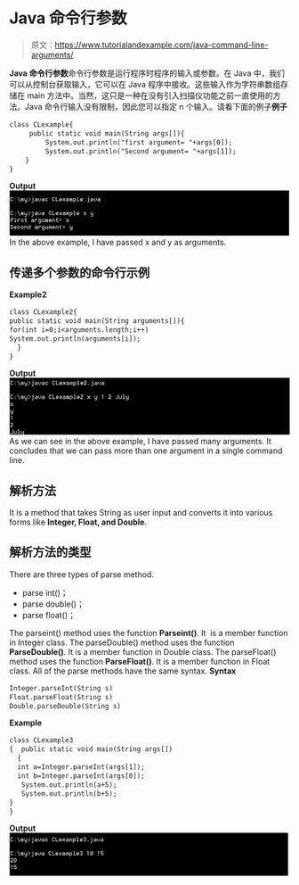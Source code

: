 # Java 命令行参数

> 原文：<https://www.tutorialandexample.com/java-command-line-arguments/>

**Java 命令行参数**命令行参数是运行程序时程序的输入或参数。在 Java 中，我们可以从控制台获取输入，它可以在 Java 程序中接收。这些输入作为字符串数组存储在 main 方法中。当然，这只是一种在没有引入扫描仪功能之前一直使用的方法。Java 命令行输入没有限制，因此您可以指定 n 个输入。请看下面的例子**例子**

```
class CLexample{
     public static void main(String args[]){
         System.out.println("first argument= "+args[0]);
         System.out.println("Second argument= "+args[1]);
    }
}
```

**Output** ![Java Command line 1](img/64004e8307f25d157ac0583c30928c78.png) In the above example, I have passed x and y as arguments.

## 传递多个参数的命令行示例

**Example2**

```
class CLexample2{ 
public static void main(String arguments[]){ 
for(int i=0;i<arguments.length;i++) 
System.out.println(arguments[i]); 
  } 
}
```

**Output** ![Java Command line 2](img/ec44fe3ae1415bc5a4b3a009bbf82b0b.png) As we can see in the above example, I have passed many arguments. It concludes that we can pass more than one argument in a single command line.

## 解析方法

It is a method that takes String as user input and converts it into various forms like **Integer, Float, and Double**.

## 解析方法的类型

There are three types of parse method.

*   parse int()；
*   parse double()；
*   parse float()；

The parseint() method uses the function **Parseint()**. It  is a member function in Integer class. The parseDouble() method uses the function **ParseDouble()**. It is a member function in Double class. The parseFloat() method uses the function **ParseFloat()**. It is a member function in Float class. All of the parse methods have the same syntax. **Syntax**

```
Integer.parseInt(String s)
Float.parseFloat(String s)
Double.parseDouble(String s)
```

**Example**

```
class CLexample3
{  public static void main(String args[])
  {
  int a=Integer.parseInt(args[1]);
  int b=Integer.parseInt(args[0]);
   System.out.println(a+5);
   System.out.println(b+5);
}
}
```

**Output** ![Java Command line 3](img/2693f16a7381787c8f22e49eac850c81.png)